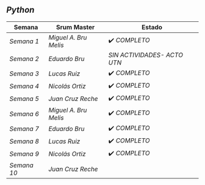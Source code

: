 ## *Python*

| Semana | Srum Master | Estado | 
| ---- | ---- | ---- |
| *Semana 1* | *Miguel A. Bru Melis* | ✔️ *COMPLETO* |
| *Semana 2* | *Eduardo Bru* |  *SIN ACTIVIDADES- ACTO UTN* |
| *Semana 3* | *Lucas Ruiz* | ✔️ *COMPLETO* |
| *Semana 4* | *Nicolás Ortiz* | ✔️ *COMPLETO* |
| *Semana 5* | *Juan Cruz Reche* | ✔️ *COMPLETO* |
| *Semana 6* | *Miguel A. Bru Melis* | ✔️ *COMPLETO* |
| *Semana 7* | *Eduardo Bru* | ✔️ *COMPLETO* |
| *Semana 8* | *Lucas Ruiz* | ✔️ *COMPLETO* |
| *Semana 9* | *Nicolás Ortiz* | ✔️ *COMPLETO* |
| *Semana 10* | *Juan Cruz Reche* |  |


